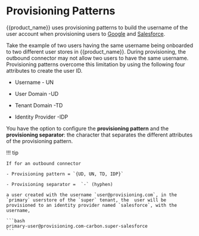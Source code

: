 # Provisioning Patterns

{{product_name}} uses provisioning patterns to build the username of the user account when provisioning users to [Google]({{base_path}}/guides/users/outbound-provisioning/outbound-connectors/google) and [Salesforce]({{base_path}}/guides/users/outbound-provisioning/outbound-connectors/salesforce).

Take the example of two users having the same username being onboarded to two different user stores in {{product_name}}. During provisioning, the outbound connector may not allow two users to have the same username. Provisioning patterns overcome this limitation by using the following four attributes to create the user ID.

- Username - UN

- User Domain -UD

- Tenant Domain -TD

- Identity Provider -IDP

You have the option to configure the **provisioning pattern** and the **provisioning separator**: the character that separates the different attributes of the provisioning pattern.

!!! tip

    If for an outbound connector

    - Provisioning pattern = `{UD, UN, TD, IDP}`

    - Provisioning separator =  `-` (hyphen)

    a user created with the username `user@provisioning.com`, in the `primary` userstore of the `super` tenant, the  user will be provisioned to an identity provider named `salesforce`, with the username,

    ```bash
    primary-user@provisioning.com-carbon.super-salesforce
    ```
